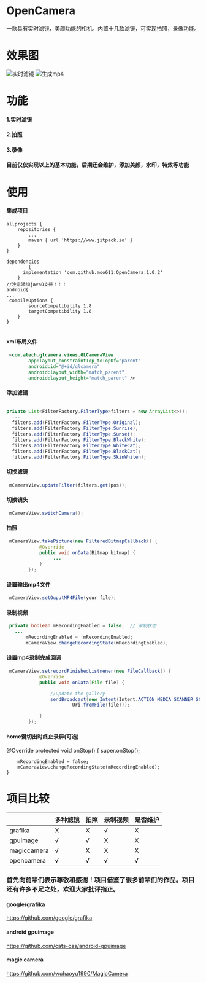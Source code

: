 # OpenCamera
一款具有实时滤镜，美颜功能的相机。内置十几款滤镜，可实现拍照，录像功能。

# 效果图
![实时滤镜](https://github.com/moo611/OpenCamera/blob/master/images/tu1.jpg "实时滤镜")
![生成mp4](https://github.com/moo611/OpenCamera/blob/master/images/tu3.gif "生成mp4")

# 功能
#### 1.实时滤镜
#### 2.拍照
#### 3.录像
#### 目前仅仅实现以上的基本功能，后期还会维护，添加美颜，水印，特效等功能
# 使用
#### 集成项目
```
allprojects {
    repositories {
        ...
        maven { url 'https://www.jitpack.io' }
    }
}

dependencies 
        {
	  implementation 'com.github.moo611:OpenCamera:1.0.2'
	}
//注意添加java8支持！！！
android{
...
 compileOptions {
        sourceCompatibility 1.8
        targetCompatibility 1.8
    }
}
	
```
#### xml布局文件
```xml
 <com.atech.glcamera.views.GLCameraView
        app:layout_constraintTop_toTopOf="parent"
        android:id="@+id/glcamera"
        android:layout_width="match_parent"
        android:layout_height="match_parent" />
```


#### 添加滤镜

```java

private List<FilterFactory.FilterType>filters = new ArrayList<>();
  ...
  filters.add(FilterFactory.FilterType.Original);
  filters.add(FilterFactory.FilterType.Sunrise);
  filters.add(FilterFactory.FilterType.Sunset);
  filters.add(FilterFactory.FilterType.BlackWhite);
  filters.add(FilterFactory.FilterType.WhiteCat);
  filters.add(FilterFactory.FilterType.BlackCat);
  filters.add(FilterFactory.FilterType.SkinWhiten);

```

#### 切换滤镜
```java
 mCameraView.updateFilter(filters.get(pos));
```

#### 切换镜头
```java
 mCameraView.switchCamera();
```

#### 拍照

```java
 mCameraView.takePicture(new FilteredBitmapCallback() {
            @Override
            public void onData(Bitmap bitmap) {
                 ...
            }
        });
```
#### 设置输出mp4文件
```java
 mCameraView.setOuputMP4File(your file);
```
#### 录制视频
```java
 private boolean mRecordingEnabled = false;  // 录制状态
   ...
       mRecordingEnabled = !mRecordingEnabled;
       mCameraView.changeRecordingState(mRecordingEnabled);
```
#### 设置mp4录制完成回调
```java
 mCameraView.setrecordFinishedListnener(new FileCallback() {
            @Override
            public void onData(File file) {

                //update the gallery
                sendBroadcast(new Intent(Intent.ACTION_MEDIA_SCANNER_SCAN_FILE,
                        Uri.fromFile(file)));

            }
        });
```
#### home键切出时终止录屏(可选)
@Override
    protected void onStop() {
        super.onStop();

        mRecordingEnabled = false;
        mCameraView.changeRecordingState(mRecordingEnabled);
    }

# 项目比较
|       | 多种滤镜  | 拍照  | 录制视频  |  是否维护  |
|------| ------------ | ------------ | ------------ | ------------ |
|grafika|   X |X  |  √ | X |
| gpuimage | √ | √ | X |X|
|magiccamera| √  |  X | X  |X|
|opencamera|  √ | √   | √   |√ |

### 首先向前辈们表示尊敬和感谢！项目借鉴了很多前辈们的作品。项目还有许多不足之处，欢迎大家批评指正。
#### google/grafika 
https://github.com/google/grafika
#### android gpuimage
https://github.com/cats-oss/android-gpuimage
#### magic camera
https://github.com/wuhaoyu1990/MagicCamera

